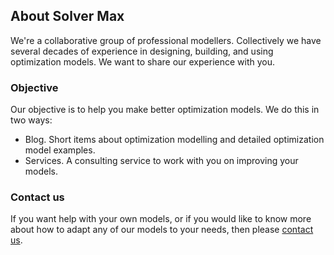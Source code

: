 ## About Solver Max

We're a collaborative group of professional modellers. Collectively we have several decades of experience in designing, building, and using optimization models. We want to share our experience with you.

### Objective

Our objective is to help you make better optimization models. We do this in two ways:
- Blog. Short items about optimization modelling and detailed optimization model examples.
- Services. A consulting service to work with you on improving your models.

### Contact us

If you want help with your own models, or if you would like to know more about how to adapt any of our models to your needs, then please [contact us](https://www.solvermax.com/contact).
